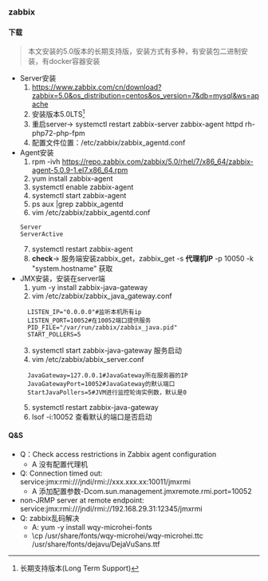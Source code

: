### zabbix


#### 下载
> 本文安装的5.0版本的长期支持版，安装方式有多种，有安装包二进制安装，有docker容器安装
* Server安装
  1. https://www.zabbix.com/cn/download?zabbix=5.0&os_distribution=centos&os_version=7&db=mysql&ws=apache
  2. 安装版本5.0LTS[^1]
  3. 重启server-> systemctl restart zabbix-server zabbix-agent httpd rh-php72-php-fpm
  4. 配置文件位置：/etc/zabbix/zabbix_agentd.conf
* Agent安装 
  1. rpm -ivh https://repo.zabbix.com/zabbix/5.0/rhel/7/x86_64/zabbix-agent-5.0.9-1.el7.x86_64.rpm
  2. yum install zabbix-agent
  3. systemctl enable zabbix-agent
  4. systemctl start zabbix-agent
  5. ps aux |grep zabbix_agentd
  6. vim /etc/zabbix/zabbix_agentd.conf
  ```
  Server
  ServerActive 
  ```
  7. systemctl restart zabbix-agent
  8. **check**-> 服务端安装zabbix_get，zabbix_get -s **代理机IP** -p 10050 -k "system.hostname" 获取
* JMX安装，安装在server端
  1. yum -y install zabbix-java-gateway
  2. vim /etc/zabbix/zabbix_java_gateway.conf  
  ```
    LISTEN_IP="0.0.0.0"#监听本机所有ip
    LISTEN_PORT=10052#在10052端口提供服务
    PID_FILE="/var/run/zabbix/zabbix_java.pid"
    START_POLLERS=5
  ```  
  3. systemctl start zabbix-java-gateway 服务启动 
  4. vim /etc/zabbix/abbix_server.conf
  ```
    JavaGateway=127.0.0.1#JavaGateway所在服务器的IP
    JavaGatewayPort=10052#JavaGateway的默认端口
    StartJavaPollers=5#JVM进行监控轮询实例数，默认是0
  ```
  5. systemctl restart zabbix-java-gateway
  6. lsof -i:10052 查看默认的端口是否启动 


#### Q&S
* Q：Check access restrictions in Zabbix agent configuration
  * A 没有配置代理机
* Q: Connection timed out: service:jmx:rmi:///jndi/rmi://xxx.xxx.xx:10011/jmxrmi
  * A 添加配置参数-Dcom.sun.management.jmxremote.rmi.port=10052
* non-JRMP server at remote endpoint: service:jmx:rmi:///jndi/rmi://192.168.29.31:12345/jmxrmi
* Q: zabbix乱码解决
  * A: yum -y install wqy-microhei-fonts
  * \cp /usr/share/fonts/wqy-microhei/wqy-microhei.ttc /usr/share/fonts/dejavu/DejaVuSans.ttf 

[^1]: 长期支持版本(Long Term Support)